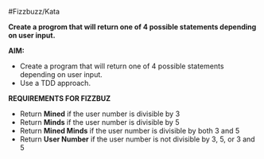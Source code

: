 #Fizzbuzz/Kata

**Create a progrom that will return one of 4 possible statements depending on user input.**

**AIM:**
* Create a program that will return one of 4 possible statements depending on user input.
* Use a TDD approach.

**REQUIREMENTS FOR FIZZBUZ**
* Return **Mined** if the user number is divisible by 3
* Return **Minds** if the user number is divisible by 5
* Return **Mined Minds** if the user number is divisible by both 3 and 5
* Return **User Number** if the user number is not divisible by 3, 5, or 3 and 5
